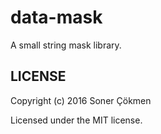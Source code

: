 # data-mask
A small string mask library.

## LICENSE

Copyright (c) 2016 Soner Çökmen

Licensed under the MIT license.